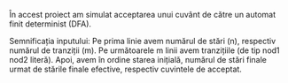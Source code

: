În accest proiect am simulat acceptarea unui cuvânt de către un automat finit determinist (DFA). 

Semnificația inputului:
Pe prima linie avem numărul de stări (n), respectiv numărul de tranziții (m). Pe următoarele m linii avem tranzițiile (de tip nod1 nod2 literă). Apoi, avem în ordine
starea inițială, numărul de stări finale urmat de stările finale efective, respectiv cuvintele de acceptat.
